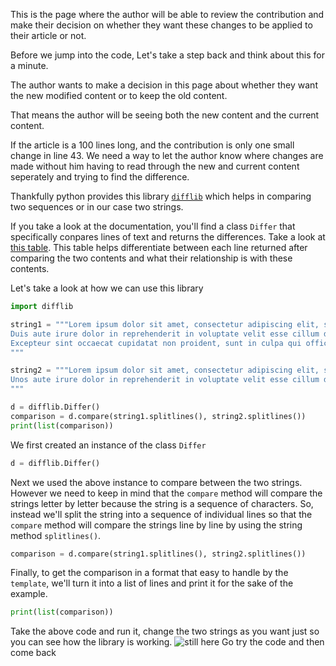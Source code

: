 This is the page where the author will be able to review the contribution and make their decision on whether they want these changes to be applied to their article or not.

Before we jump into the code, Let's take a step back and think about this for a minute.

The author wants to make a decision in this page about whether they want the new modified content or to keep the old content.

That means the author will be seeing both the new content and the current content.

If the article is a 100 lines long, and the contribution is only one small change in line 43. We need a way to let the author know where changes are made without him having to read through the new and current content seperately and trying to find the difference.

Thankfully python provides this library [`difflib`](https://docs.python.org/3/library/difflib.html) which helps in comparing two sequences or in our case two strings. 

If you take a look at the documentation, you'll find a class `Differ` that specifically conpares lines of text and returns the differences. Take a look at [this table](https://docs.python.org/3/library/difflib.html#difflib.Differ). This table helps differentiate between each line returned after comparing the two contents and what their relationship is with these contents.

Let's take a look at how we can use this library
```python
import difflib

string1 = """Lorem ipsum dolor sit amet, consectetur adipiscing elit, sed do eiusmod tempor incididunt ut labore et dolore magna aliqua. Ut enim ad minim veniam, quis nostrud exercitation ullamco laboris nisi ut aliquip ex ea commodo consequat. 
Duis aute irure dolor in reprehenderit in voluptate velit esse cillum dolore eu fugiat nulla pariatur.
Excepteur sint occaecat cupidatat non proident, sunt in culpa qui officia deserunt mollit anim id est laborum.
"""

string2 = """Lorem ipsum dolor sit amet, consectetur adipiscing elit, sed do eiusmod tempor incididunt ut labore et dolore magna aliqua. Ut enim ad minim veniam, quis nostrud exercitation ullamco laboris nisi ut aliquip ex ea commodo consequat. 
Unos aute irure dolor in reprehenderit in voluptate velit esse cillum dolore eu fugiat nulla pariatur. 
"""

d = difflib.Differ()
comparison = d.compare(string1.splitlines(), string2.splitlines())
print(list(comparison))
```

We first created an instance of the class `Differ`
```python
d = difflib.Differ()
```

Next we used the above instance to compare between the two strings. However we need to keep in mind that the `compare` method will compare the strings letter by letter because the string is a sequence of characters. So, instead we'll split the string into a sequence of individual lines so that the `compare` method will compare the strings line by line by using the string method `splitlines()`.
```python
comparison = d.compare(string1.splitlines(), string2.splitlines())
```

Finally, to get the comparison in a format that easy to handle by the `template`, we'll turn it into a list of lines and print it for the sake of the example.
```python
print(list(comparison))
```

Take the above code and run it, change the two strings as you want just so you can see how the library is working.
![still here](https://media.giphy.com/media/Wwfto5K9ixU9xzf5lK/giphy.gif)
Go try the code and then come back